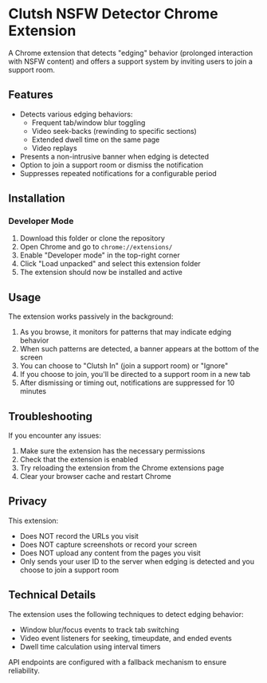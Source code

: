 # Clutsh NSFW Detector Chrome Extension

A Chrome extension that detects "edging" behavior (prolonged interaction with NSFW content) and offers a support system by inviting users to join a support room.

## Features

- Detects various edging behaviors:
  - Frequent tab/window blur toggling
  - Video seek-backs (rewinding to specific sections)
  - Extended dwell time on the same page
  - Video replays
- Presents a non-intrusive banner when edging is detected
- Option to join a support room or dismiss the notification
- Suppresses repeated notifications for a configurable period

## Installation

### Developer Mode

1. Download this folder or clone the repository
2. Open Chrome and go to `chrome://extensions/`
3. Enable "Developer mode" in the top-right corner
4. Click "Load unpacked" and select this extension folder
5. The extension should now be installed and active

## Usage

The extension works passively in the background:

1. As you browse, it monitors for patterns that may indicate edging behavior
2. When such patterns are detected, a banner appears at the bottom of the screen
3. You can choose to "Clutsh In" (join a support room) or "Ignore"
4. If you choose to join, you'll be directed to a support room in a new tab
5. After dismissing or timing out, notifications are suppressed for 10 minutes

## Troubleshooting

If you encounter any issues:

1. Make sure the extension has the necessary permissions
2. Check that the extension is enabled
3. Try reloading the extension from the Chrome extensions page
4. Clear your browser cache and restart Chrome

## Privacy

This extension:
- Does NOT record the URLs you visit
- Does NOT capture screenshots or record your screen
- Does NOT upload any content from the pages you visit
- Only sends your user ID to the server when edging is detected and you choose to join a support room

## Technical Details

The extension uses the following techniques to detect edging behavior:

- Window blur/focus events to track tab switching
- Video event listeners for seeking, timeupdate, and ended events
- Dwell time calculation using interval timers

API endpoints are configured with a fallback mechanism to ensure reliability.